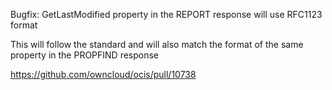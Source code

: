 Bugfix: GetLastModified property in the REPORT response will use RFC1123 format

This will follow the standard and will also match the format of the same property in the PROPFIND response

https://github.com/owncloud/ocis/pull/10738
